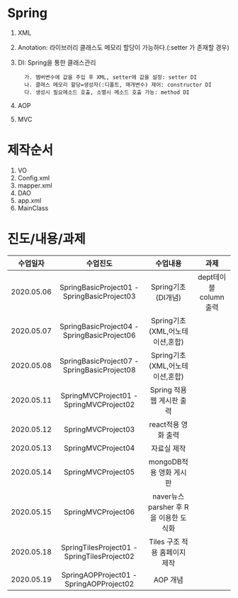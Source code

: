 # Spring
1. XML
2. Anotation: 라이브러리 클래스도 메모리 할당이 가능하다.(:setter 가 존재할 경우)
3. DI: Spring을 통한 클래스관리

         가. 멤버변수에 값을 주입 후 XML, setter에 값을 설정: setter DI
         나. 클래스 메모리 할당=생성자(:디폴트, 매개변수) 제어: constructor DI
         다. 생성시 필요메소드 호출, 소멸시 메소드 호출 가능: method DI 
        
4. AOP
5. MVC

# 제작순서
1. VO 
2. Config.xml
3. mapper.xml
4. DAO
5. app.xml
6. MainClass

# 진도/내용/과제
 수업일자 | 수업진도 | 수업내용 | 과제 
---|:---:|:---:|:---:
2020.05.06 | SpringBasicProject01 - SpringBasicProject03 | Spring기초(DI개념) | dept테이블 column 출력 
2020.05.07 | SpringBasicProject04 - SpringBasicProject06 | Spring기초(XML,어노테이션,혼합) | 
2020.05.08 | SpringBasicProject07 - SpringBasicProject08 | Spring기초(XML,어노테이션,혼합) | 
2020.05.11 | SpringMVCProject01 - SpringMVCProject02 | Spring 적용 웹 게시판 출력 | 
2020.05.12 | SpringMVCProject03 | react적용 영화 출력 | 
2020.05.13 | SpringMVCProject04 | 자료실 제작 | 
2020.05.14 | SpringMVCProject05 | mongoDB적용 영화 게시판 | 
2020.05.15 | SpringMVCProject06 | naver뉴스 parsher 후 R을 이용한 도식화 | 
2020.05.18 | SpringTilesProject01 - SpringTilesProject02 | Tiles 구조 적용 홈페이지 제작 | 
2020.05.19 | SpringAOPProject01 - SpringAOPProject02 | AOP 개념 |

